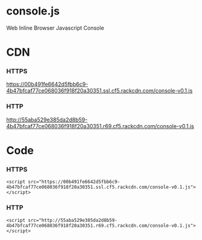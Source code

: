 # console.js
Web Inline Browser Javascript Console

# CDN
### HTTPS
https://00b491fe6642d5fbb6c9-4b47bfcaf77ce068036f918f20a30351.ssl.cf5.rackcdn.com/console-v0.1.js
### HTTP
http://55aba529e385da2d8b59-4b47bfcaf77ce068036f918f20a30351.r69.cf5.rackcdn.com/console-v0.1.js

# Code
### HTTPS
`<script src="https://00b491fe6642d5fbb6c9-4b47bfcaf77ce068036f918f20a30351.ssl.cf5.rackcdn.com/console-v0.1.js"></script>`
### HTTP
`<script src="http://55aba529e385da2d8b59-4b47bfcaf77ce068036f918f20a30351.r69.cf5.rackcdn.com/console-v0.1.js"></script>`
